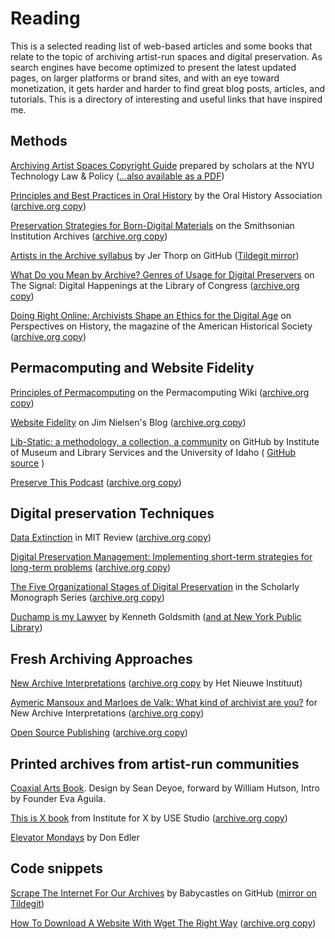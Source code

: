 # Reading


This is a selected reading list of web-based articles and some books that relate to the topic of archiving artist-run spaces and digital preservation. As search engines have become optimized to present the latest updated pages, on larger platforms or brand sites, and with an eye toward monetization, it gets harder and harder to find great blog posts, articles, and tutorials. This is a directory of interesting and useful links that have inspired me.

## Methods


[Archiving Artist Spaces Copyright Guide](copyright.md) prepared by scholars at the NYU Technology Law & Policy ([...also available as a PDF](assets/archiving-artist-spaces-copyright-guide.pdf))


[Principles and Best Practices in Oral History](https://oralhistory.org/about/principles-and-practices-revised-2009/) by the Oral History Association ([archive.org copy](https://web.archive.org/web/20230420012935/https://oralhistory.org/best-practices/))

[Preservation Strategies for Born-Digital Materials](https://siarchives.si.edu/what-we-do/digital-curation/preservation-strategies-born-digital-materials) on the Smithsonian Institution Archives ([archive.org copy](https://web.archive.org/web/20230327170654/https://siarchives.si.edu/what-we-do/digital-curation/preservation-strategies-born-digital-materials))

[Artists in the Archive syllabus](https://github.com/blprnt/ArtArchive) by Jer Thorp on GitHub ([Tildegit mirror](https://tildegit.org/exquisitecorp/ArtArchive))

[What Do you Mean by Archive? Genres of Usage for Digital Preservers](https://blogs.loc.gov/thesignal/2014/02/what-do-you-mean-by-archive-genres-of-usage-for-digital-preservers/) on The Signal: Digital Happenings at the Library of Congress ([archive.org copy](https://web.archive.org/web/20230321234813/https://blogs.loc.gov/thesignal/2014/02/what-do-you-mean-by-archive-genres-of-usage-for-digital-preservers/))

[Doing Right Online: Archivists Shape an Ethics for the Digital Age](https://www.historians.org/research-and-publications/perspectives-on-history/november-2016/doing-right-online-archivists-shape-an-ethics-for-the-digital-age) on Perspectives on History, the magazine of the American Historical Society  ([archive.org copy](https://web.archive.org/web/20230515122945/https://www.historians.org/research-and-publications/perspectives-on-history/november-2016/doing-right-online-archivists-shape-an-ethics-for-the-digital-age))


## Permacomputing and Website Fidelity

[Principles of Permacomputing](https://permacomputing.net/Principles/) on the Permacomputing Wiki ([archive.org copy](https://web.archive.org/web/20230602032227/https://permacomputing.net/))

[Website Fidelity](https://blog.jim-nielsen.com/2022/website-fidelity/) on Jim Nielsen's Blog ([archive.org copy](https://web.archive.org/web/20230327102224/https://blog.jim-nielsen.com/2022/website-fidelity/))

[Lib-Static: a methodology, a collection, a community](https://lib-static.github.io/) on GitHub by Institute of Museum and Library Services and the University of Idaho ( [GitHub source](https://github.com/lib-static/lib-static.github.io/blob/main/pages/about.md) )

[Preserve This Podcast](https://preservethispodcast.org/) ([archive.org copy](https://web.archive.org/web/20230504090031/https://preservethispodcast.org/))

## Digital preservation Techniques

[Data Extinction](https://www.technologyreview.com/2002/10/01/234717/data-extinction/) in MIT Review ([archive.org copy](https://web.archive.org/web/20230329231334/https://www.technologyreview.com/2002/10/01/234717/data-extinction/))

[Digital Preservation Management: Implementing short-term strategies for long-term problems](https://dpworkshop.org/) ([archive.org copy](https://web.archive.org/web/20230321195652/https://dpworkshop.org/))

[The Five Organizational Stages of Digital Preservation](https://quod.lib.umich.edu/cgi/t/text/text-idx?c=spobooks;idno=bbv9812.0001.001;rgn=div1;view=text;cc=spobooks;node=bbv9812.0001.001:11) in the Scholarly Monograph Series ([archive.org copy](https://web.archive.org/web/20221225005213/http://quod.lib.umich.edu/cgi/t/text/text-idx?c=spobooks;idno=bbv9812.0001.001;rgn=div1;view=text;cc=spobooks;node=bbv9812.0001.001:11))

[Duchamp is my Lawyer](https://cup.columbia.edu/book/duchamp-is-my-lawyer/9780231186957) by Kenneth Goldsmith ([and at New York Public Library](https://nypl.na2.iiivega.com/search/card?id=f1368dc1-8fac-5e1e-947c-09af8b415017&entityType=FormatGroup))

## Fresh Archiving Approaches

[New Archive Interpretations](https://archiefinterpretaties.hetnieuweinstituut.nl/en/new-archive-interpretations) ([archive.org copy](https://web.archive.org/web/20220120180525/https://archiefinterpretaties.hetnieuweinstituut.nl/en/new-archive-interpretations) by Het Nieuwe Instituut)

[Aymeric Mansoux and Marloes de Valk: What kind of archivist are you?](http://aaaan.net/aymeric-mansoux-and-marloes-de-valk-the-need-to-archive/) for New Archive Interpretations ([archive.org copy](https://web.archive.org/web/20230328022937/http://aaaan.net/aymeric-mansoux-and-marloes-de-valk-the-need-to-archive/))

[Open Source Publishing](http://osp.kitchen/research/) ([archive.org copy](https://web.archive.org/web/20230130210546/http://osp.kitchen/about))

## Printed archives from artist-run communities

[Coaxial Arts Book](https://coaxialarts.square.site/product/coaxialbook2021/34?cs=true&cst=custom). Design by Sean Deyoe, forward by William Hutson, Intro by Founder Eva Aguila. 

[This is X book](https://institutforx.dk/publications/this-is-x/) from Institute for X by USE Studio ([archive.org copy](https://archive.org/details/use-studio-this-is-x))

[Elevator Mondays](https://donedler.com/index.php?/elevator/elevator-book/) by Don Edler

## Code snippets

[Scrape The Internet For Our Archives](https://github.com/babycastles/Scrape-The-Internet-For-Our-Archives) by Babycastles on GitHub ([mirror on Tildegit](https://tildegit.org/exquisitecorp/Scrape-The-Internet-For-Our-Archives))

[How To Download A Website With Wget The Right Way](https://simpleit.rocks/linux/how-to-download-a-website-with-wget-the-right-way/) ([archive.org copy](https://web.archive.org/web/20230420044259/https://simpleit.rocks/linux/how-to-download-a-website-with-wget-the-right-way/))
